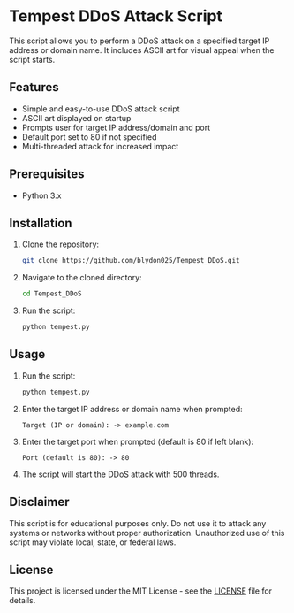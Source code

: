 # Tempest DDoS Attack Script

This script allows you to perform a DDoS attack on a specified target IP address or domain name. It includes ASCII art for visual appeal when the script starts.

## Features

- Simple and easy-to-use DDoS attack script
- ASCII art displayed on startup
- Prompts user for target IP address/domain and port
- Default port set to 80 if not specified
- Multi-threaded attack for increased impact

## Prerequisites

- Python 3.x

## Installation

1. Clone the repository:

    ```bash
    git clone https://github.com/blydon025/Tempest_DDoS.git
    ```

2. Navigate to the cloned directory:

    ```bash
    cd Tempest_DDoS
    ```

3. Run the script:

    ```bash
    python tempest.py
    ```

## Usage

1. Run the script:

    ```bash
    python tempest.py
    ```

2. Enter the target IP address or domain name when prompted:

    ```
    Target (IP or domain): -> example.com
    ```

3. Enter the target port when prompted (default is 80 if left blank):

    ```
    Port (default is 80): -> 80
    ```

4. The script will start the DDoS attack with 500 threads.

## Disclaimer

This script is for educational purposes only. Do not use it to attack any systems or networks without proper authorization. Unauthorized use of this script may violate local, state, or federal laws.


## License

This project is licensed under the MIT License - see the [LICENSE](LICENSE) file for details.


